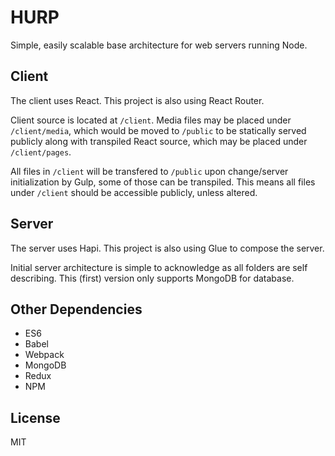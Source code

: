 # HURP

Simple, easily scalable base architecture for web servers running Node.

## Client

The client uses React. This project is also using React Router.

Client source is located at `/client`. Media files may be placed under `/client/media`, which would be moved to `/public` to be statically served publicly along with transpiled React source, which may be placed under `/client/pages`.

All files in `/client` will be transfered to `/public` upon change/server initialization by Gulp, some of those can be transpiled. This means all files under `/client` should be accessible publicly, unless altered.

## Server

The server uses Hapi. This project is also using Glue to compose the server.

Initial server architecture is simple to acknowledge as all folders are self describing. This (first) version only supports MongoDB for database.

## Other Dependencies

- ES6
- Babel
- Webpack
- MongoDB
- Redux
- NPM

## License

MIT